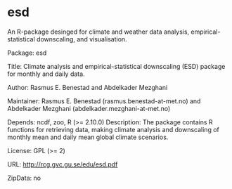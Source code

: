 esd
===

An R-package desinged for climate and weather data analysis, empirical-statistical downscaling, and visualisation.

Package: esd

Title: Climate analysis and empirical-statistical downscaling (ESD) package for monthly and daily data.

Author: Rasmus E. Benestad and Abdelkader Mezghani

Maintainer: Rasmus E. Benestad (rasmus.benestad-at-met.no) and Abdelkader Mezghani (abdelkader.mezghani-at-met.no)

Depends: ncdf, zoo, R (>= 2.10.0)
Description: The package contains R functions for retrieving data, making climate analysis and downscaling of monthly mean and daily mean global climate scenarios.

License: GPL (>= 2)

URL: http://rcg.gvc.gu.se/edu/esd.pdf

ZipData: no 
